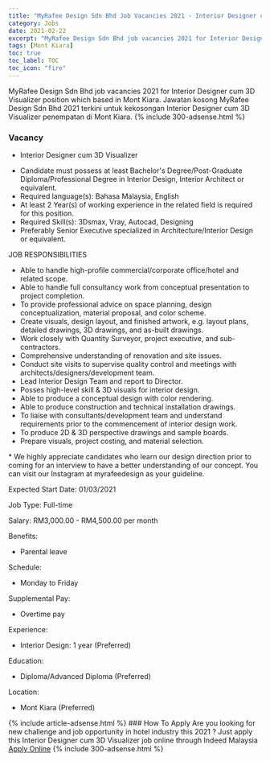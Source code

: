 ```yaml
---
title: "MyRafee Design Sdn Bhd Job Vacancies 2021 - Interior Designer cum 3D Visualizer" 
category: Jobs 
date: 2021-02-22 
excerpt: "MyRafee Design Sdn Bhd job vacancies 2021 for Interior Designer cum 3D Visualizer position which based in Mont Kiara. Jawatan kosong MyRafee Design Sdn Bhd 2021 terkini untuk kekosongan Interior Designer cum 3D Visualizer penempatan di Mont Kiara" 
tags: [Mont Kiara] 
toc: true 
toc_label: TOC 
toc_icon: "fire" 
--- 
```


MyRafee Design Sdn Bhd job vacancies 2021 for Interior Designer cum 3D Visualizer position which based in Mont Kiara. Jawatan kosong MyRafee Design Sdn Bhd 2021 terkini untuk kekosongan Interior Designer cum 3D Visualizer penempatan di Mont Kiara. 
{% include 300-adsense.html %} 
### Vacancy 
- Interior Designer cum 3D Visualizer 
<div><ul><li>Candidate must possess at least Bachelor's Degree/Post-Graduate Diploma/Professional Degree in Interior Design, Interior Architect or equivalent.</li><li>Required language(s): Bahasa Malaysia, English</li><li>At least 2 Year(s) of working experience in the related field is required for this position.</li><li>Required Skill(s): 3Dsmax, Vray, Autocad, Designing</li><li>Preferably Senior Executive specialized in Architecture/Interior Design or equivalent.</li></ul><p>JOB RESPONSIBILITIES</p><ul><li>Able to handle high-profile commercial/corporate office/hotel and related scope.</li><li>Able to handle full consultancy work from conceptual presentation to project completion.</li><li>To provide professional advice on space planning, design conceptualization, material proposal, and color scheme.</li><li>Create visuals, design layout, and finished artwork, e.g. layout plans, detailed drawings, 3D drawings, and as-built drawings.</li><li>Work closely with Quantity Surveyor, project executive, and sub-contractors.</li><li>Comprehensive understanding of renovation and site issues.</li><li>Conduct site visits to supervise quality control and meetings with architects/designers/development team.</li><li>Lead Interior Design Team and report to Director.</li><li>Posses high-level skill &amp; 3D visuals for interior design.</li><li>Able to produce a conceptual design with color rendering.</li><li>Able to produce construction and technical installation drawings.</li><li>To liaise with consultants/development team and understand requirements prior to the commencement of interior design work.</li><li>To produce 2D &amp; 3D perspective drawings and sample boards.</li><li>Prepare visuals, project costing, and material selection.</li></ul><p>* We highly appreciate candidates who learn our design direction prior to coming for an interview to have a better understanding of our concept. You can visit our Instagram at myrafeedesign as your guideline.</p><p>Expected Start Date: 01/03/2021</p><p>Job Type: Full-time</p><p>Salary: RM3,000.00 - RM4,500.00 per month</p><p>Benefits:</p><ul><li>Parental leave</li></ul><p>Schedule:</p><ul><li>Monday to Friday</li></ul><p>Supplemental Pay:</p><ul><li>Overtime pay</li></ul><p>Experience:</p><ul><li>Interior Design: 1 year (Preferred)</li></ul><p>Education:</p><ul><li>Diploma/Advanced Diploma (Preferred)</li></ul><p>Location:</p><ul><li>Mont Kiara (Preferred)</li></ul></div> 
{% include article-adsense.html %} 
### How To Apply 
Are you looking for new challenge and job opportunity in hotel industry this 2021 ?
Just apply this Interior Designer cum 3D Visualizer job online through Indeed Malaysia 
<a href="https://malaysia.indeed.com/viewjob?jk=d6b9386a6a1abb6f" class="btn btn--info" target="_blank" rel="nofollow noopenner">Apply Online</a> 
{% include 300-adsense.html %} 